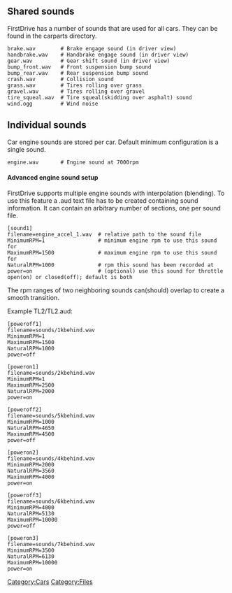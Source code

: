 Shared sounds
-------------

FirstDrive has a number of sounds that are used for all cars. They can be found in the carparts directory.

    brake.wav        # Brake engage sound (in driver view)
    handbrake.wav    # Handbrake engage sound (in driver view)
    gear.wav         # Gear shift sound (in driver view)
    bump_front.wav   # Front suspension bump sound
    bump_rear.wav    # Rear suspension bump sound
    crash.wav        # Collision sound
    grass.wav        # Tires rolling over grass
    gravel.wav       # Tires rolling over gravel
    tire_squeal.wav  # Tire squeal(skidding over asphalt) sound
    wind.ogg         # Wind noise

Individual sounds
-----------------

Car engine sounds are stored per car. Default minimum configuration is a single sound.

    engine.wav       # Engine sound at 7000rpm 

#### Advanced engine sound setup

FirstDrive supports multiple engine sounds with interpolation (blending). To use this feature a <CARNAME>.aud text file has to be created containing sound information. It can contain an arbitrary number of sections, one per sound file.

    [sound1]
    filename=engine_accel_1.wav  # relative path to the sound file
    MinimumRPM=1                 # minimum engine rpm to use this sound for
    MaximumRPM=1500              # maximum engine rpm to use this sound for
    NaturalRPM=1000              # rpm this sound has been recorded at
    power=on                     # (optional) use this sound for throttle open(on) or closed(off); default is both

The rpm ranges of two neighboring sounds can(should) overlap to create a smooth transition.

Example TL2/TL2.aud:

    [poweroff1]
    filename=sounds/1kbehind.wav
    MinimumRPM=1
    MaximumRPM=1500
    NaturalRPM=1000
    power=off

    [poweron1]
    filename=sounds/2kbehind.wav
    MinimumRPM=1
    MaximumRPM=2500
    NaturalRPM=2000
    power=on

    [poweroff2]
    filename=sounds/5kbehind.wav
    MinimumRPM=1000
    NaturalRPM=4650
    MaximumRPM=4500
    power=off

    [poweron2]
    filename=sounds/4kbehind.wav
    MinimumRPM=2000
    NaturalRPM=3560
    MaximumRPM=4000
    power=on

    [poweroff3]
    filename=sounds/6kbehind.wav
    MinimumRPM=4000
    NaturalRPM=5130
    MaximumRPM=10000
    power=off

    [poweron3]
    filename=sounds/7kbehind.wav
    MinimumRPM=3500
    NaturalRPM=6130
    MaximumRPM=10000
    power=on

<Category:Cars> <Category:Files>
